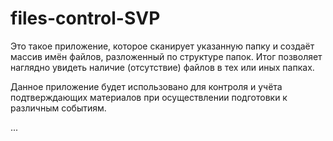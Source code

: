 # files-control-SVP

Это такое приложение, которое сканирует указанную папку и создаёт массив имён файлов, разложенный по структуре папок. Итог позволяет наглядно увидеть наличие (отсутствие) файлов в тех или иных папках. 

Данное приложение будет использовано для контроля и учёта подтверждающих материалов при осуществлении подготовки к различным событиям.

...
